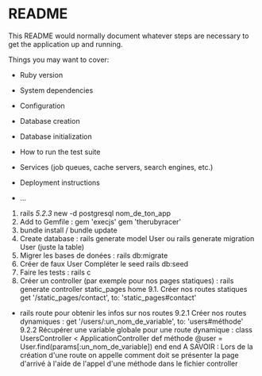 # README

This README would normally document whatever steps are necessary to get the
application up and running.

Things you may want to cover:

* Ruby version

* System dependencies

* Configuration

* Database creation

* Database initialization

* How to run the test suite

* Services (job queues, cache servers, search engines, etc.)

* Deployment instructions

* ...

1. rails _5.2.3_ new -d postgresql nom_de_ton_app 
2. Add to  Gemfile : 
gem 'execjs'
gem 'therubyracer'
3. bundle install / bundle update 
4. Create database : rails generate model User 
ou 
rails generate migration User (juste la table)
5. Migrer les bases de donées : 
rails db:migrate 
6. Créer de faux User 
Compléter le seed 
rails db:seed 
7. Faire les tests : rails c
8. Créer un controller (par exemple pour nos pages statiques) :
rails generate controller static_pages home
9.1. Créer nos routes statiques
get '/static_pages/contact', to: 'static_pages#contact'
+ rails route pour obtenir les infos sur nos routes
9.2.1 Créer nos routes dynamiques  :
get '/users/:un_nom_de_variable', to: 'users#méthode'
9.2.2 Récupérer une variable globale pour une route dynamique : 
class UsersController < ApplicationController
  def méthode
    @user = User.find(params[:un_nom_de_variable])
  end
end
A SAVOIR : Lors de la création d'une route on appelle comment doit se présenter la page d'arrivé à l'aide de l'appel d'une méthode dans le fichier controller
